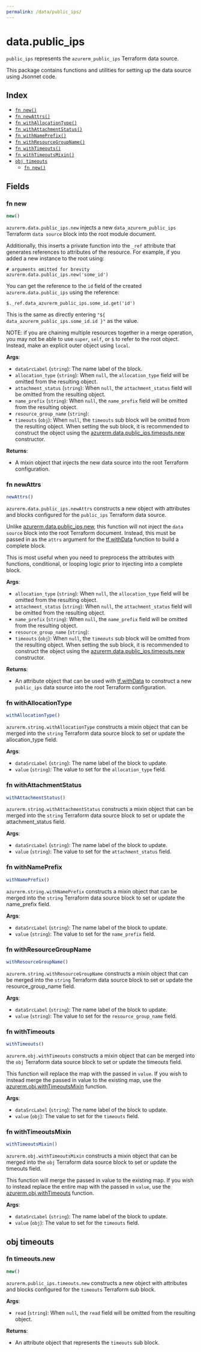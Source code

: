 ```yaml
---
permalink: /data/public_ips/
---
```


# data.public_ips

`public_ips` represents the `azurerm_public_ips` Terraform data source.



This package contains functions and utilities for setting up the data source using Jsonnet code.


## Index

* [`fn new()`](#fn-new)
* [`fn newAttrs()`](#fn-newattrs)
* [`fn withAllocationType()`](#fn-withallocationtype)
* [`fn withAttachmentStatus()`](#fn-withattachmentstatus)
* [`fn withNamePrefix()`](#fn-withnameprefix)
* [`fn withResourceGroupName()`](#fn-withresourcegroupname)
* [`fn withTimeouts()`](#fn-withtimeouts)
* [`fn withTimeoutsMixin()`](#fn-withtimeoutsmixin)
* [`obj timeouts`](#obj-timeouts)
  * [`fn new()`](#fn-timeoutsnew)

## Fields

### fn new

```ts
new()
```


`azurerm.data.public_ips.new` injects a new `data_azurerm_public_ips` Terraform `data source`
block into the root module document.

Additionally, this inserts a private function into the `_ref` attribute that generates references to attributes of the
resource. For example, if you added a new instance to the root using:

    # arguments omitted for brevity
    azurerm.data.public_ips.new('some_id')

You can get the reference to the `id` field of the created `azurerm.data.public_ips` using the reference:

    $._ref.data_azurerm_public_ips.some_id.get('id')

This is the same as directly entering `"${ data_azurerm_public_ips.some_id.id }"` as the value.

NOTE: if you are chaining multiple resources together in a merge operation, you may not be able to use `super`, `self`,
or `$` to refer to the root object. Instead, make an explicit outer object using `local`.

**Args**:
  - `dataSrcLabel` (`string`): The name label of the block.
  - `allocation_type` (`string`):  When `null`, the `allocation_type` field will be omitted from the resulting object.
  - `attachment_status` (`string`):  When `null`, the `attachment_status` field will be omitted from the resulting object.
  - `name_prefix` (`string`):  When `null`, the `name_prefix` field will be omitted from the resulting object.
  - `resource_group_name` (`string`): 
  - `timeouts` (`obj`):  When `null`, the `timeouts` sub block will be omitted from the resulting object. When setting the sub block, it is recommended to construct the object using the [azurerm.data.public_ips.timeouts.new](#fn-publicipstimeoutsnew) constructor.

**Returns**:
- A mixin object that injects the new data source into the root Terraform configuration.


### fn newAttrs

```ts
newAttrs()
```


`azurerm.data.public_ips.newAttrs` constructs a new object with attributes and blocks configured for the `public_ips`
Terraform data source.

Unlike [azurerm.data.public_ips.new](#fn-publicipsnew), this function will not inject the `data source`
block into the root Terraform document. Instead, this must be passed in as the `attrs` argument for the
[tf.withData](https://github.com/tf-libsonnet/core/tree/main/docs#fn-withdata) function to build a complete block.

This is most useful when you need to preprocess the attributes with functions, conditional, or looping logic prior to
injecting into a complete block.

**Args**:
  - `allocation_type` (`string`):  When `null`, the `allocation_type` field will be omitted from the resulting object.
  - `attachment_status` (`string`):  When `null`, the `attachment_status` field will be omitted from the resulting object.
  - `name_prefix` (`string`):  When `null`, the `name_prefix` field will be omitted from the resulting object.
  - `resource_group_name` (`string`): 
  - `timeouts` (`obj`):  When `null`, the `timeouts` sub block will be omitted from the resulting object. When setting the sub block, it is recommended to construct the object using the [azurerm.data.public_ips.timeouts.new](#fn-publicipstimeoutsnew) constructor.

**Returns**:
  - An attribute object that can be used with [tf.withData](https://github.com/tf-libsonnet/core/tree/main/docs#fn-withdata) to construct a new `public_ips` data source into the root Terraform configuration.


### fn withAllocationType

```ts
withAllocationType()
```

`azurerm.string.withAllocationType` constructs a mixin object that can be merged into the `string`
Terraform data source block to set or update the allocation_type field.



**Args**:
  - `dataSrcLabel` (`string`): The name label of the block to update.
  - `value` (`string`): The value to set for the `allocation_type` field.


### fn withAttachmentStatus

```ts
withAttachmentStatus()
```

`azurerm.string.withAttachmentStatus` constructs a mixin object that can be merged into the `string`
Terraform data source block to set or update the attachment_status field.



**Args**:
  - `dataSrcLabel` (`string`): The name label of the block to update.
  - `value` (`string`): The value to set for the `attachment_status` field.


### fn withNamePrefix

```ts
withNamePrefix()
```

`azurerm.string.withNamePrefix` constructs a mixin object that can be merged into the `string`
Terraform data source block to set or update the name_prefix field.



**Args**:
  - `dataSrcLabel` (`string`): The name label of the block to update.
  - `value` (`string`): The value to set for the `name_prefix` field.


### fn withResourceGroupName

```ts
withResourceGroupName()
```

`azurerm.string.withResourceGroupName` constructs a mixin object that can be merged into the `string`
Terraform data source block to set or update the resource_group_name field.



**Args**:
  - `dataSrcLabel` (`string`): The name label of the block to update.
  - `value` (`string`): The value to set for the `resource_group_name` field.


### fn withTimeouts

```ts
withTimeouts()
```

`azurerm.obj.withTimeouts` constructs a mixin object that can be merged into the `obj`
Terraform data source block to set or update the timeouts field.

This function will replace the map with the passed in `value`. If you wish to instead merge the
passed in value to the existing map, use the [azurerm.obj.withTimeoutsMixin](TODO) function.

**Args**:
  - `dataSrcLabel` (`string`): The name label of the block to update.
  - `value` (`obj`): The value to set for the `timeouts` field.


### fn withTimeoutsMixin

```ts
withTimeoutsMixin()
```

`azurerm.obj.withTimeoutsMixin` constructs a mixin object that can be merged into the `obj`
Terraform data source block to set or update the timeouts field.

This function will merge the passed in value to the existing map. If you wish
to instead replace the entire map with the passed in `value`, use the [azurerm.obj.withTimeouts](TODO)
function.


**Args**:
  - `dataSrcLabel` (`string`): The name label of the block to update.
  - `value` (`obj`): The value to set for the `timeouts` field.


## obj timeouts



### fn timeouts.new

```ts
new()
```


`azurerm.public_ips.timeouts.new` constructs a new object with attributes and blocks configured for the `timeouts`
Terraform sub block.



**Args**:
  - `read` (`string`):  When `null`, the `read` field will be omitted from the resulting object.

**Returns**:
  - An attribute object that represents the `timeouts` sub block.
